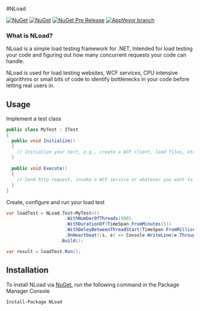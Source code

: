 #NLoad

[![NuGet](https://img.shields.io/nuget/dt/NLoad.svg?style=flat-square)](https://www.nuget.org/packages/NLoad)
[![NuGet](https://img.shields.io/nuget/v/NLoad.svg?style=flat-square)](https://www.nuget.org/packages/NLoad)
[![NuGet Pre Release](https://img.shields.io/nuget/vpre/NLoad.svg?style=flat-square)](https://www.nuget.org/packages/NLoad)
[![AppVeyor branch](https://img.shields.io/appveyor/ci/AlonAmsalem/nload/master.svg?style=flat-square)](https://ci.appveyor.com/project/AlonAmsalem/nload/branch/master)

### What is NLoad?
NLoad is a simple load testing framework for .NET, Intended for load testing your code and figuring out how many concurrent requests your code can handle.

NLoad is used for load testing websites, WCF services, CPU intensive algorithms or small bits of code to identify bottlenecks in your code before letting real users in.

## Usage
Implement a test class
```csharp
public class MyTest : ITest
{
  public void Initialize()
  {
    // Initialize your test, e.g., create a WCF client, load files, etc.
  }
  
  public void Execute()
  {
    // Send http request, invoke a WCF service or whatever you want to load test.
  }
}
```
Create, configure and run your load test
```csharp
var loadTest = NLoad.Test<MyTest>()
                      .WithNumberOfThreads(500)
                      .WithDurationOf(TimeSpan.FromMinutes(5))
                      .WithDeleyBetweenThreadStart(TimeSpan.FromMilliseconds(100))
                      .OnHeartbeat((s, e) => Console.WriteLine(e.Throughput))
                    .Build();

var result = loadTest.Run();
```

## Installation
To install NLoad via [NuGet](http://www.nuget.org/packages/NLoad), run the following command in the Package Manager Console
```
Install-Package NLoad
```
